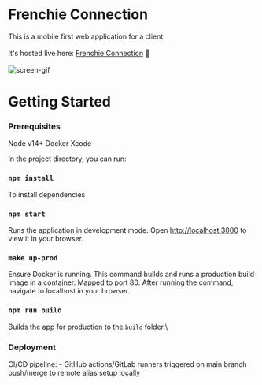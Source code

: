# Frenchie Connection

This is a mobile first web application for a client.<br/><br/>
It's hosted live here: [Frenchie Connection](https://www.frenchieconnection.dog) 🙂 <br/><br/>
![screen-gif](./tfc_readme.gif)
# Getting Started

### Prerequisites
Node v14+
Docker
Xcode

In the project directory, you can run:

### `npm install`
To install dependencies

### `npm start`

Runs the application in development mode.
Open [http://localhost:3000](http://localhost:3000) to view it in your browser.

### `make up-prod`
Ensure Docker is running. This command builds and runs a production build image in a container. Mapped to port 80. After running the command, navigate to localhost in your browser.

### `npm run build`

Builds the app for production to the `build` folder.\

### Deployment

CI/CD pipeline:
    - GitHub actions/GitLab runners triggered on main branch push/merge to remote alias setup locally
